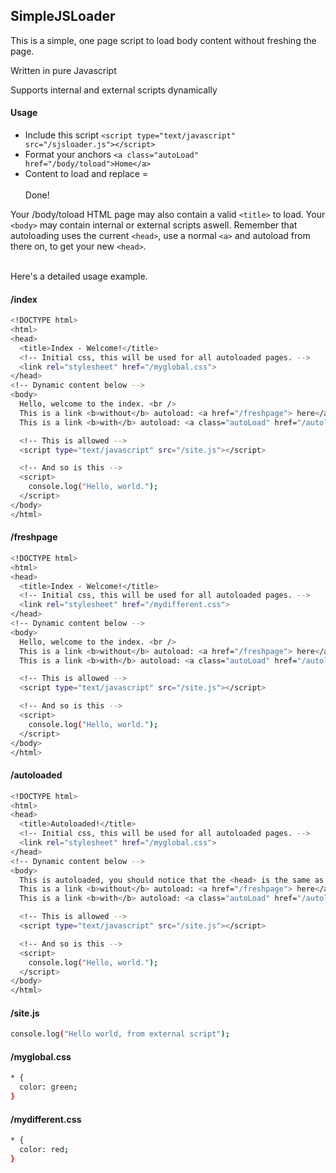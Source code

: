 SimpleJSLoader
-------------------

This is a simple, one page script to load body content without freshing the page.

Written in pure Javascript

Supports internal and external scripts dynamically

#### Usage
- Include this script `<script type="text/javascript" src="/sjsloader.js"></script>`
- Format your anchors `<a class="autoLoad" href="/body/toload">Home</a>`
- Content to load and replace = <body>
<br /><br />
Done!

Your /body/toload HTML page may also contain a valid `<title>` to load.
Your `<body>` may contain internal or external scripts aswell.
Remember that autoloading uses the current `<head>`, use a normal `<a>` and autoload from there on, to get your new `<head>`.
<br /><br />

Here's a detailed usage example.

#### /index
```sh
<!DOCTYPE html>
<html>
<head>
  <title>Index - Welcome!</title>
  <!-- Initial css, this will be used for all autoloaded pages. -->
  <link rel="stylesheet" href="/myglobal.css">
</head>
<!-- Dynamic content below -->
<body>
  Hello, welcome to the index. <br />
  This is a link <b>without</b> autoload: <a href="/freshpage"> here</a><br/>
  This is a link <b>with</b> autoload: <a class="autoLoad" href="/autoloaded"> here</a>

  <!-- This is allowed -->
  <script type="text/javascript" src="/site.js"></script>

  <!-- And so is this -->
  <script>
    console.log("Hello, world.");
  </script>
</body>
</html>
```

#### /freshpage
```sh
<!DOCTYPE html>
<html>
<head>
  <title>Index - Welcome!</title>
  <!-- Initial css, this will be used for all autoloaded pages. -->
  <link rel="stylesheet" href="/mydifferent.css">
</head>
<!-- Dynamic content below -->
<body>
  Hello, welcome to the index. <br />
  This is a link <b>without</b> autoload: <a href="/freshpage"> here</a><br/>
  This is a link <b>with</b> autoload: <a class="autoLoad" href="/autoloaded"> here</a>

  <!-- This is allowed -->
  <script type="text/javascript" src="/site.js"></script>

  <!-- And so is this -->
  <script>
    console.log("Hello, world.");
  </script>
</body>
</html>
```

#### /autoloaded
```sh
<!DOCTYPE html>
<html>
<head>
  <title>Autoloaded!</title>
  <!-- Initial css, this will be used for all autoloaded pages. -->
  <link rel="stylesheet" href="/myglobal.css">
</head>
<!-- Dynamic content below -->
<body>
  This is autoloaded, you should notice that the <head> is the same as the page that requested this.<br />
  This is a link <b>without</b> autoload: <a href="/freshpage"> here</a><br/>
  This is a link <b>with</b> autoload: <a class="autoLoad" href="/autoloaded"> here</a>

  <!-- This is allowed -->
  <script type="text/javascript" src="/site.js"></script>

  <!-- And so is this -->
  <script>
    console.log("Hello, world.");
  </script>
</body>
</html>
```

#### /site.js
```sh
console.log("Hello world, from external script");
```

#### /myglobal.css
```sh
* {
  color: green;
}
```

#### /mydifferent.css
```sh
* {
  color: red;
}
```

